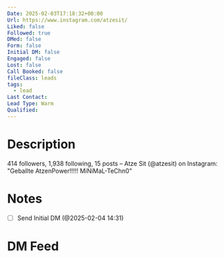 ```yaml
---
Date: 2025-02-03T17:18:32+00:00
Url: https://www.instagram.com/atzesit/
Liked: false
Followed: true
DMed: false
Form: false
Initial DM: false
Engaged: false
Lost: false
Call Booked: false
fileClass: leads
tags:
  - lead
Last Contact: 
Lead Type: Warm
Qualified: 
---
```

# Description
414 followers, 1,938 following, 15 posts – Atze Sit (@atzesit) on Instagram: "Geballte AtzenPower!!!!!
MiNiMaL-TeChn0"
# Notes
- [ ] Send Initial DM (@2025-02-04 14:31)
# DM Feed